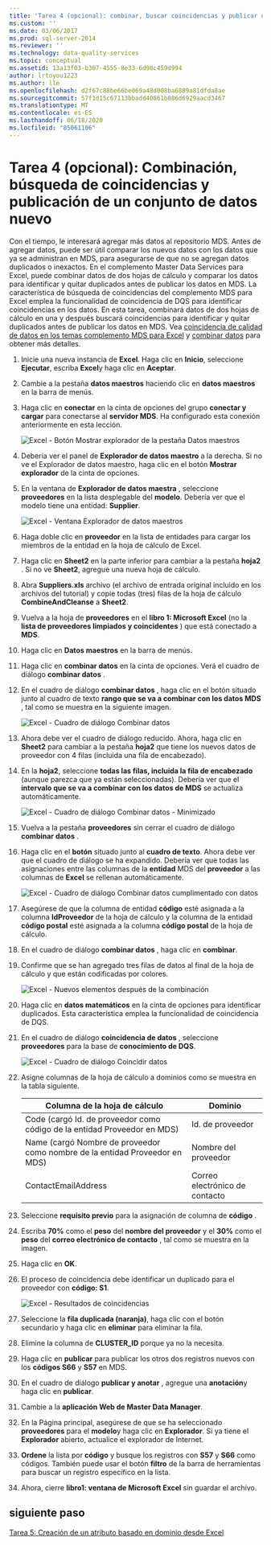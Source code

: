 ```yaml
---
title: 'Tarea 4 (opcional): combinar, buscar coincidencias y publicar un conjunto de datos nuevo | Microsoft Docs'
ms.custom: ''
ms.date: 03/06/2017
ms.prod: sql-server-2014
ms.reviewer: ''
ms.technology: data-quality-services
ms.topic: conceptual
ms.assetid: 13a13f03-b307-4555-8e33-6d98c459d994
author: lrtoyou1223
ms.author: lle
ms.openlocfilehash: d2f67c88be66be069a48d008ba6889a81dfda8ae
ms.sourcegitcommit: 57f1d15c67113bbadd40861b886d6929aacd3467
ms.translationtype: MT
ms.contentlocale: es-ES
ms.lasthandoff: 06/18/2020
ms.locfileid: "85061106"
---
```

# <a name="task-4-optional-combining-matching-and-publishing-new-set-of-data"></a>Tarea 4 (opcional): Combinación, búsqueda de coincidencias y publicación de un conjunto de datos nuevo
  Con el tiempo, le interesará agregar más datos al repositorio MDS. Antes de agregar datos, puede ser útil comparar los nuevos datos con los datos que ya se administran en MDS, para asegurarse de que no se agregan datos duplicados o inexactos. En el complemento Master Data Services para Excel, puede combinar datos de dos hojas de cálculo y comparar los datos para identificar y quitar duplicados antes de publicar los datos en MDS. La característica de búsqueda de coincidencias del complemento MDS para Excel emplea la funcionalidad de coincidencia de DQS para identificar coincidencias en los datos. En esta tarea, combinará datos de dos hojas de cálculo en una y después buscará coincidencias para identificar y quitar duplicados antes de publicar los datos en MDS. Vea [coincidencia de calidad de datos en los temas complemento MDS para Excel](https://msdn.microsoft.com/library/hh548681.aspx) y [combinar datos](https://msdn.microsoft.com/library/hh548680.aspx) para obtener más detalles.  
  
1.  Inicie una nueva instancia de **Excel**. Haga clic en **Inicio**, seleccione **Ejecutar**, escriba **Excel**y haga clic en **Aceptar**.  
  
2.  Cambie a la pestaña **datos maestros** haciendo clic en **datos maestros** en la barra de menús.  
  
3.  Haga clic en **conectar** en la cinta de opciones del grupo **conectar y cargar** para conectarse al **servidor MDS**. Ha configurado esta conexión anteriormente en esta lección.  
  
     ![Excel - Botón Mostrar explorador de la pestaña Datos maestros](../../2014/tutorials/media/et-combinematchandpublishnewsod-01.jpg "Excel - Botón Mostrar explorador de la pestaña Datos maestros")  
  
4.  Debería ver el panel de **Explorador de datos maestro** a la derecha. Si no ve el Explorador de datos maestro, haga clic en el botón **Mostrar explorador** de la cinta de opciones.  
  
5.  En la ventana de **Explorador de datos maestra** , seleccione **proveedores** en la lista desplegable del **modelo**. Debería ver que el modelo tiene una entidad: **Supplier**.  
  
     ![Excel - Ventana Explorador de datos maestros](../../2014/tutorials/media/et-combinematchandpublishnewsod-02.jpg "Excel - Ventana Explorador de datos maestros")  
  
6.  Haga doble clic en **proveedor** en la lista de entidades para cargar los miembros de la entidad en la hoja de cálculo de Excel.  
  
7.  Haga clic en **Sheet2** en la parte inferior para cambiar a la pestaña **hoja2** . Si no ve **Sheet2**, agregue una nueva hoja de cálculo.  
  
8.  Abra **Suppliers.xls** archivo (el archivo de entrada original incluido en los archivos del tutorial) y copie todas (tres) filas de la hoja de cálculo **CombineAndCleanse** a **Sheet2**.  
  
9. Vuelva a la hoja de **proveedores** en el **libro 1: Microsoft Excel** (no la **lista de proveedores limpiados y coincidentes** ) que está conectado a **MDS**.  
  
10. Haga clic en **Datos maestros** en la barra de menús.  
  
11. Haga clic en **combinar datos** en la cinta de opciones. Verá el cuadro de diálogo **combinar datos** .  
  
12. En el cuadro de diálogo **combinar datos** , haga clic en el botón situado junto al cuadro de texto **rango que se va a combinar con los datos MDS** , tal como se muestra en la siguiente imagen.  
  
     ![Excel - Cuadro de diálogo Combinar datos](../../2014/tutorials/media/et-combinematchandpublishnewsod-03.jpg "Excel - Cuadro de diálogo Combinar datos")  
  
13. Ahora debe ver el cuadro de diálogo reducido. Ahora, haga clic en **Sheet2** para cambiar a la pestaña **hoja2** que tiene los nuevos datos de proveedor con 4 filas (incluida una fila de encabezado).  
  
14. En la **hoja2**, seleccione **todas las filas, incluida la fila de encabezado** (aunque parezca que ya están seleccionadas). Debería ver que el **intervalo que se va a combinar con los datos de MDS** se actualiza automáticamente.  
  
     ![Excel - Cuadro de diálogo Combinar datos - Minimizado](../../2014/tutorials/media/et-combinematchandpublishnewsod-04.jpg "Excel - Cuadro de diálogo Combinar datos - Minimizado")  
  
15. Vuelva a la pestaña **proveedores** sin cerrar el cuadro de diálogo **combinar datos** .  
  
16. Haga clic en el **botón** situado junto al **cuadro de texto**. Ahora debe ver que el cuadro de diálogo se ha expandido. Debería ver que todas las asignaciones entre las columnas de la **entidad** MDS del **proveedor** a las columnas de **Excel** se rellenan automáticamente.  
  
     ![Excel - Cuadro de diálogo Combinar datos cumplimentado con datos](../../2014/tutorials/media/et-combinematchandpublishnewsod-05.jpg "Excel - Cuadro de diálogo Combinar datos cumplimentado con datos")  
  
17. Asegúrese de que la columna de entidad **código** esté asignada a la columna **IdProveedor** de la hoja de cálculo y la columna de la entidad **código postal** esté asignada a la columna **código postal** de la hoja de cálculo.  
  
18. En el cuadro de diálogo **combinar datos** , haga clic en **combinar**.  
  
19. Confirme que se han agregado tres filas de datos al final de la hoja de cálculo y que están codificadas por colores.  
  
     ![Excel - Nuevos elementos después de la combinación](../../2014/tutorials/media/et-combinematchandpublishnewsod-06.jpg "Excel - Nuevos elementos después de la combinación")  
  
20. Haga clic en **datos matemáticos** en la cinta de opciones para identificar duplicados. Esta característica emplea la funcionalidad de coincidencia de DQS.  
  
21. En el cuadro de diálogo **coincidencia de datos** , seleccione **proveedores** para la base de **conocimiento de DQS**.  
  
     ![Excel - Cuadro de diálogo Coincidir datos](../../2014/tutorials/media/et-combinematchandpublishnewsod-07.jpg "Excel - Cuadro de diálogo Coincidir datos")  
  
22. Asigne columnas de la hoja de cálculo a dominios como se muestra en la tabla siguiente.  
  
    |Columna de la hoja de cálculo|Dominio|  
    |----------------------|------------|  
    |Code (cargó Id. de proveedor como código de la entidad Proveedor en MDS)|Id. de proveedor|  
    |Name (cargó Nombre de proveedor como nombre de la entidad Proveedor en MDS)|Nombre del proveedor|  
    |ContactEmailAddress|Correo electrónico de contacto|  
  
23. Seleccione **requisito previo** para la asignación de columna de **código** .  
  
24. Escriba **70%** como el **peso** del **nombre del proveedor** y el **30%** como el **peso** del **correo electrónico de contacto** , tal como se muestra en la imagen.  
  
25. Haga clic en **OK**.  
  
26. El proceso de coincidencia debe identificar un duplicado para el proveedor con **código: S1**.  
  
     ![Excel - Resultados de coincidencias](../../2014/tutorials/media/et-combinematchandpublishnewsod-08.jpg "Excel - Resultados de coincidencias")  
  
27. Seleccione la **fila duplicada (naranja)**, haga clic con el botón secundario y haga clic en **eliminar** para eliminar la fila.  
  
28. Elimine la columna de **CLUSTER_ID** porque ya no la necesita.  
  
29. Haga clic en **publicar** para publicar los otros dos registros nuevos con los **códigos S66** y **S57** en MDS.  
  
30. En el cuadro de diálogo **publicar y anotar** , agregue una **anotación**y haga clic en **publicar**.  
  
31. Cambie a la **aplicación Web de Master Data Manager**.  
  
32. En la Página principal, asegúrese de que se ha seleccionado **proveedores** para el **modelo**y haga clic en **Explorador**. Si ya tiene el **Explorador** abierto, actualice el explorador de Internet.  
  
33. **Ordene** la lista por **código** y busque los registros con **S57** y **S66** como códigos. También puede usar el botón **filtro** de la barra de herramientas para buscar un registro específico en la lista.  
  
34. Ahora, cierre **libro1: ventana de Microsoft Excel** sin guardar el archivo.  
  
## <a name="next-step"></a>siguiente paso  
 [Tarea 5: Creación de un atributo basado en dominio desde Excel](../../2014/tutorials/task-5-creating-a-domain-based-attribute-from-excel.md)  
  
  
